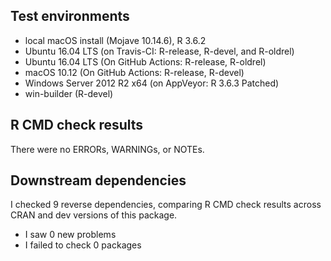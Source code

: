 ## Test environments

* local macOS install (Mojave 10.14.6), R 3.6.2
* Ubuntu 16.04 LTS (on Travis-CI: R-release, R-devel, and R-oldrel)
* Ubuntu 16.04 LTS (On GitHub Actions: R-release, R-oldrel)
* macOS 10.12 (On GitHub Actions: R-release, R-devel)
* Windows Server 2012 R2 x64 (on AppVeyor: R 3.6.3 Patched)
* win-builder (R-devel)

## R CMD check results

There were no ERRORs, WARNINGs, or NOTEs.

## Downstream dependencies

I checked 9 reverse dependencies, comparing R CMD check results across CRAN and dev versions of this package.

 * I saw 0 new problems
 * I failed to check 0 packages
